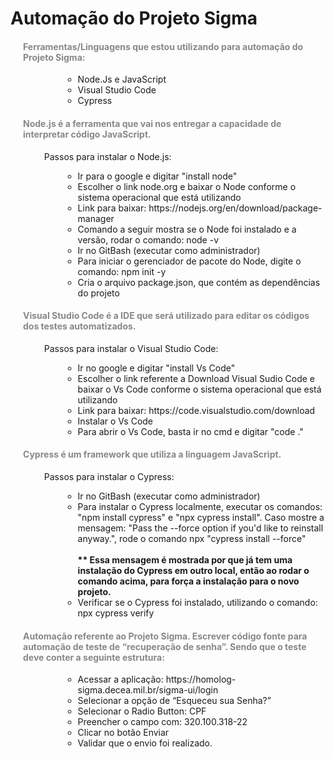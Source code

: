 <!DOCTYPE html>
<html lang="pt-BR">
<head>
  <meta charset="UTF-8">
  <meta name="viewport" content="width=device-width, initial-scale=1.0">
  <title>Projeto Sigma</title>
  <style>
    
    .center-container {
      display: flex;
      flex-direction: column;
      align-items: center;
      justify-content: center;
      text-align: center;
    }

    h4.subtitle {
      color: #888;
      text-align: left;
      margin-left: 20px;
    }

    ul.list {
      text-align: left;
      margin-left: 30px;
    }

    ul.sublist {
      margin-left: 30px; /* Adiciona uma margem à esquerda para a sublista */
    }
  </style>
</head>
<body>
  <div class="center-container">
    <h1 class="title">Automação do Projeto Sigma</h1>
  </div>
  <div>
    <h4 class="subtitle">Ferramentas/Linguagens que estou utilizando para automação do Projeto Sigma:</h4>
    <ul class="list">
        <ul class="sublist">
            <li>Node.Js e JavaScript</li>
            <li>Visual Studio Code</li>
            <li>Cypress</li>
        </ul>
    </ul>
    <h4 class="subtitle">Node.js é a ferramenta que vai nos entregar a capacidade de interpretar código JavaScript.</h4>
    <ul class="sublist">
        Passos para instalar o Node.js:
            <ul class="sublist">
                <li>Ir para o google e digitar "install node"</li>
                <li>Escolher o link node.org e baixar o Node conforme o sistema operacional que está utilizando</li>
                <li>Link para baixar: https://nodejs.org/en/download/package-manager</li>
                <li>Comando a seguir mostra se o Node foi instalado e a versão, rodar o comando: node -v</li>
                <li>Ir no GitBash (executar como administrador)</li>
                <li>Para iniciar o gerenciador de pacote do Node, digite o comando: npm init -y</li>
                <li>Cria o arquivo package.json, que contém as dependências do projeto</li>
            </ul>
    </ul>
    <h4 class="subtitle">Visual Studio Code é a IDE que será utilizado para editar os códigos dos testes automatizados.
    </h4>
    <ul class="sublist">
        Passos para instalar o Visual Studio Code:
            <ul class="sublist">
                <li>Ir no google e digitar "install Vs Code"</li>
                <li>Escolher o link referente a Download Visual Sudio Code e baixar o Vs Code conforme o sistema operacional que está utilizando</li>
                <li>Link para baixar: https://code.visualstudio.com/download</li>
                <li>Instalar o Vs Code</li>
                <li>Para abrir o Vs Code, basta ir no cmd e digitar "code ."</li>
            </ul>
    </ul>
   <h4 class="subtitle">Cypress é um framework que utiliza a linguagem JavaScript.</h4>
    <ul class="sublist">
        Passos para instalar o Cypress:
            <ul class="sublist">
                <li>Ir no GitBash (executar como administrador)</li>
                <li>Para instalar o Cypress localmente, executar os comandos: "npm install cypress" e "npx cypress install". Caso mostre a mensagem: "Pass the --force option if you'd like to reinstall anyway.", rode o comando npx "cypress install --force"<br><br><strong>** Essa mensagem é mostrada por que já tem uma instalação do Cypress em outro local, então ao rodar o comando acima, para força a instalação para o novo projeto.</strong></li>
                <li>Verificar se o Cypress foi instalado, utilizando o comando: npx cypress verify</li>
            </ul>
    </ul>
    <h4 class="subtitle">Automação referente ao Projeto Sigma. Escrever código fonte para automação de teste de “recuperação de senha”. Sendo que o teste deve conter a seguinte estrutura:</h4>
    <ul class="sublist">
            <ul class="sublist">
                <li>Acessar a aplicação: https://homolog-sigma.decea.mil.br/sigma-ui/login</li>
                <li>Selecionar a opção de “Esqueceu sua Senha?”</li>
                <li>Selecionar o Radio Button: CPF</li>
                <li>Preencher o campo com: 320.100.318-22</li>
                <li>Clicar no botão Enviar</li>
                <li>Validar que o envio foi realizado.</li>
            </ul>
    </ul>
 </div>

</body>
</html>